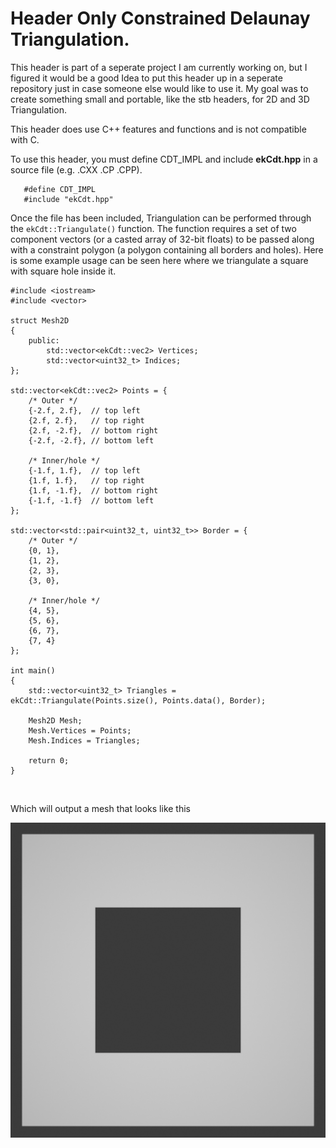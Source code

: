 # Header Only Constrained Delaunay Triangulation.

 This header is part of a seperate project I am currently working on, but I figured it would be a good Idea to put this header up in a seperate repository just in case someone else would like to use it.
 My goal was to create something small and portable, like the stb headers, for 2D and 3D Triangulation.

 This header does use C++ features and functions and is not compatible with C.

 To use this header, you must define CDT_IMPL and include <b>ekCdt.hpp</b> in a source file (e.g. .CXX .CP .CPP).

 ```
    #define CDT_IMPL
    #include "ekCdt.hpp"
 ```

 Once the file has been included, Triangulation can be performed through the <code>ekCdt::Triangulate()</code> function. The function requires a set of two component vectors (or a casted array of 32-bit floats) to be passed along with a constraint polygon (a polygon containing all borders and holes). Here is some example usage can be seen here where we triangulate a square with square hole inside it.

```
#include <iostream>
#include <vector>

struct Mesh2D
{
    public:
        std::vector<ekCdt::vec2> Vertices;
        std::vector<uint32_t> Indices;
};

std::vector<ekCdt::vec2> Points = {
    /* Outer */
    {-2.f, 2.f},  // top left
    {2.f, 2.f},   // top right
    {2.f, -2.f},  // bottom right
    {-2.f, -2.f}, // bottom left

    /* Inner/hole */
    {-1.f, 1.f},  // top left
    {1.f, 1.f},   // top right
    {1.f, -1.f},  // bottom right
    {-1.f, -1.f}  // bottom left
};

std::vector<std::pair<uint32_t, uint32_t>> Border = {
    /* Outer */
    {0, 1},
    {1, 2},
    {2, 3},
    {3, 0},

    /* Inner/hole */
    {4, 5},
    {5, 6},
    {6, 7},
    {7, 4}
};

int main()
{
    std::vector<uint32_t> Triangles = ekCdt::Triangulate(Points.size(), Points.data(), Border);

    Mesh2D Mesh;
    Mesh.Vertices = Points;
    Mesh.Indices = Triangles;

    return 0;
}
```

<br>

Which will output a mesh that looks like this

![alt text](./Output.png "(A picture of a square with a square hole in it)")
